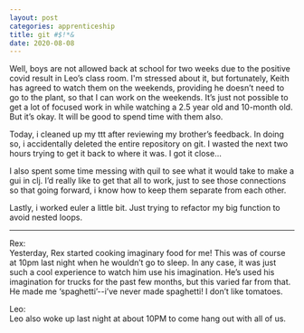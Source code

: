 ```yaml
---
layout: post 
categories: apprenticeship
title: git #$!*&
date: 2020-08-08
---
```


Well, boys are not allowed back at school for two weeks due to the positive covid result in Leo’s class room.  I'm stressed about it, but fortunately, Keith has agreed to watch them on the weekends, providing he doesn’t need to go to the plant, so that I can work on the weekends.  It’s just not possible to get a lot of focused work in while watching a 2.5 year old and 10-month old.  But it’s okay.  It will be good to spend time with them also.

Today, i cleaned up my ttt after reviewing my brother’s feedback.  In doing so, i accidentally deleted the entire repository on git.  I wasted the next two hours trying to get it back to where it was.  I got it close…

I also spent some time messing with quil to see what it would take to make a gui in clj.  I’d really like to get that all to work, just to see those connections so that going forward, i know how to keep them separate from each other.  

Lastly, i worked euler a little bit.  Just trying to refactor my big function to avoid nested loops.  


***
Rex:  
Yesterday, Rex started cooking imaginary food for me!  This was of course at 10pm last night when he wouldn’t go to sleep.  In any case, it was just such a cool experience to watch him use his imagination.  He’s used his imagination for trucks for the past few months, but this varied far from that.  He made me ‘spaghetti’--i’ve never made spaghetti!  I don’t like tomatoes.

Leo:  
Leo also woke up last night at about 10PM to come hang out with all of us.  
